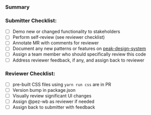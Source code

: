 ### Summary


### Submitter Checklist:

<!-- Remove anything that is not relevant -->

- [ ] Demo new or changed functionality to stakeholders
- [ ] Perform self-review (see reviewer checklist)
- [ ] Annotate MR with comments for reviewer
- [ ] Document any new patterns or features on [peak-design-system](https://github.com/WealthBar/peak-design-system)
- [ ] Assign a team member who should specifically review this code
- [ ] Address reviewer feedback, if any, and assign back to reviewer

### Reviewer Checklist:

<!-- Remove anything that is not relevant -->

- [ ] pre-built CSS files using `yarn run css` are in PR
- [ ] Version bump in package.json
- [ ] Visually review significant UI changes
- [ ] Assign @pez-wb as reviewer if needed
- [ ] Assign back to submitter with feedback
